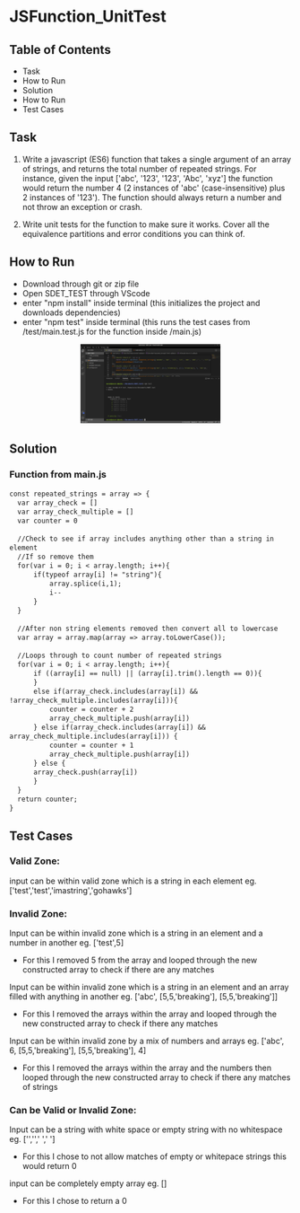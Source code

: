# JSFunction_UnitTest
## Table of Contents
* Task
* How to Run
* Solution
* How to Run
* Test Cases

## Task

1. Write a javascript (ES6) function that takes a single argument of an array of strings, 
and returns the total number of repeated strings. For instance, given the input 
['abc', '123', '123', 'Abc', 'xyz'] the function would return the number 4 
(2 instances of 'abc' (case-insensitive) plus 2 instances of '123'). The function should 
always return a number and not throw an exception or crash.

2. Write unit tests for the function to make sure it works. Cover all the equivalence 
partitions and error conditions you can think of.

## How to Run

* Download through git or zip file
* Open SDET_TEST through VScode
* enter "npm install" inside terminal (this initializes the project and downloads dependencies)
* enter "npm test" inside terminal (this runs the test cases from /test/main.test.js for the function inside /main.js)

<div align="center"><img width="250" src="testcases.png" /></div>


## Solution

### Function from main.js

    const repeated_strings = array => {
      var array_check = []
      var array_check_multiple = []
      var counter = 0

      //Check to see if array includes anything other than a string in element
      //If so remove them
      for(var i = 0; i < array.length; i++){
          if(typeof array[i] != "string"){
              array.splice(i,1);
              i--
          }
      }

      //After non string elements removed then convert all to lowercase
      var array = array.map(array => array.toLowerCase());

      //Loops through to count number of repeated strings
      for(var i = 0; i < array.length; i++){
          if ((array[i] == null) || (array[i].trim().length == 0)){
          }
          else if(array_check.includes(array[i]) && !array_check_multiple.includes(array[i])){
              counter = counter + 2
              array_check_multiple.push(array[i])
          } else if(array_check.includes(array[i]) && array_check_multiple.includes(array[i])) {
              counter = counter + 1
              array_check_multiple.push(array[i])
          } else {
          array_check.push(array[i])
          }
      }
      return counter;
    }
    
    
## Test Cases

### Valid Zone:
input can be within valid zone which is a string in each element eg. ['test','test','imastring','gohawks']

### Invalid Zone:

Input can be within invalid zone which is a string in an element and a number in another eg. ['test',5]
* For this I removed 5 from the array and looped through the new constructed array to check if there are any matches

Input can be within invalid zone which is a string in an element and an array filled with anything in another 
eg. ['abc', [5,5,'breaking'], [5,5,'breaking']]
* For this I removed the arrays within the array and looped through the new constructed array to check if there any matches

Input can be within invalid zone by a mix of numbers and arrays eg. ['abc', 6, [5,5,'breaking'], [5,5,'breaking'], 4]
* For this I removed the arrays within the array and the numbers then looped through the new constructed array to check if there any matches of strings

### Can be Valid or Invalid Zone:

Input can be a string with white space or empty string with no whitespace eg. ['','',' ',' ']
* For this I chose to not allow matches of empty or whitepace strings this would return 0

input can be completely empty array eg. []
* For this I chose to return a 0
